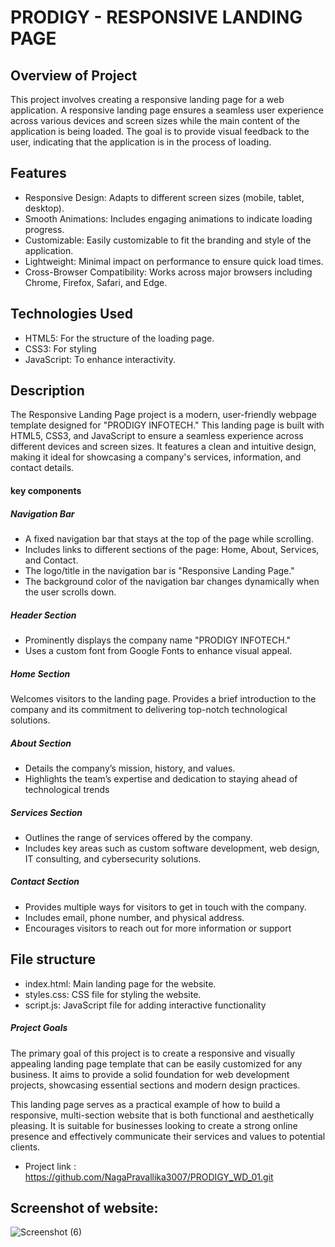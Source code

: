 # PRODIGY - RESPONSIVE LANDING PAGE

## Overview of Project
This project involves creating a responsive landing page for a web application. A responsive landing page ensures a seamless user experience across various devices and screen sizes while the main content of the application is being loaded. The goal is to provide visual feedback to the user, indicating that the application is in the process of loading.

## Features
* Responsive Design: Adapts to different screen sizes (mobile, tablet, desktop).
* Smooth Animations: Includes engaging animations to indicate loading progress.
* Customizable: Easily customizable to fit the branding and style of the application.
* Lightweight: Minimal impact on performance to ensure quick load times.
* Cross-Browser Compatibility: Works across major browsers including Chrome, Firefox, Safari, and Edge.

## Technologies Used
* HTML5: For the structure of the loading page.
* CSS3: For styling
* JavaScript: To enhance interactivity.

## Description 
The Responsive Landing Page project is a modern, user-friendly webpage template designed for "PRODIGY INFOTECH." This landing page is built with HTML5, CSS3, and JavaScript to ensure a seamless experience across different devices and screen sizes. It features a clean and intuitive design, making it ideal for showcasing a company's services, information, and contact details.

#### key components
##### Navigation Bar

* A fixed navigation bar that stays at the top of the page while scrolling.
* Includes links to different sections of the page: Home, About, Services, and Contact.
* The logo/title in the navigation bar is "Responsive Landing Page."
* The background color of the navigation bar changes dynamically when the user scrolls down.
  
##### Header Section

* Prominently displays the company name "PRODIGY INFOTECH."
* Uses a custom font from Google Fonts to enhance visual appeal.

##### Home Section

Welcomes visitors to the landing page.
Provides a brief introduction to the company and its commitment to delivering top-notch technological solutions.

##### About Section

* Details the company’s mission, history, and values.
* Highlights the team’s expertise and dedication to staying ahead of technological trends

##### Services Section

* Outlines the range of services offered by the company.
* Includes key areas such as custom software development, web design, IT consulting, and cybersecurity solutions.

##### Contact Section

* Provides multiple ways for visitors to get in touch with the company.
* Includes email, phone number, and physical address.
* Encourages visitors to reach out for more information or support

## File structure

* index.html: Main landing page for the website.
* styles.css: CSS file for styling the website.
* script.js: JavaScript file for adding interactive functionality

##### Project Goals
The primary goal of this project is to create a responsive and visually appealing landing page template that can be easily customized for any business. It aims to provide a solid foundation for web development projects, showcasing essential sections and modern design practices.

This landing page serves as a practical example of how to build a responsive, multi-section website that is both functional and aesthetically pleasing. It is suitable for businesses looking to create a strong online presence and effectively communicate their services and values to potential clients.

* Project link :  https://github.com/NagaPravallika3007/PRODIGY_WD_01.git

##  Screenshot of website:

![Screenshot (6)](https://github.com/NagaPravallika3007/PRODIGY_WD_01/assets/171419600/d2a3481e-df42-4fa8-990c-9d4593f1596d)










